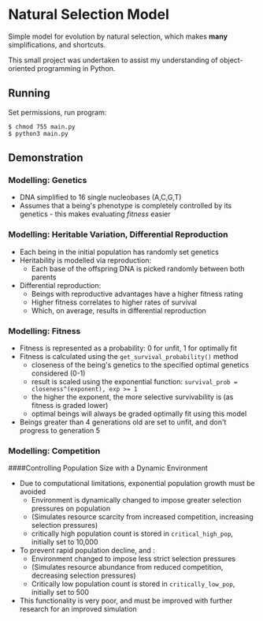 # Natural Selection Model
Simple model for evolution by natural selection, which makes **many** simplifications, and shortcuts.

This small project was undertaken to assist my understanding of object-oriented programming in Python.

## Running
Set permissions, run program: 
```
$ chmod 755 main.py
$ python3 main.py
```

## Demonstration


### Modelling: Genetics
* DNA simplified to 16 single nucleobases (A,C,G,T)
* Assumes that a being's phenotype is completely controlled by its genetics - this makes evaluating *fitness* easier

### Modelling: Heritable Variation, Differential Reproduction
* Each being in the initial population has randomly set genetics
* Heritability is modelled via reproduction:
  * Each base of the offspring DNA is picked randomly between both parents
* Differential reproduction:
  * Beings with reproductive advantages have a higher fitness rating
  * Higher fitness correlates to higher rates of survival
  * Which, on average, results in differential reproduction

### Modelling: Fitness
* Fitness is represented as a probability: 0 for unfit, 1 for optimally fit
* Fitness is calculated using the `get_survival_probability()` method
  * closeness of the being's genetics to the specified optimal genetics considered (0-1)
  * result is scaled using the exponential function: `survival_prob = closeness^(exponent), exp >= 1`
  * the higher the exponent, the more selective survivability is (as fitness is graded lower)
  * optimal beings will always be graded optimally fit using this model
* Beings greater than 4 generations old are set to unfit, and don't progress to generation 5

### Modelling: Competition
####Controlling Population Size with a Dynamic Environment
* Due to computational limitations, exponential population growth must be avoided
  * Environment is dynamically changed to impose greater selection pressures on population
  * (Simulates resource scarcity from increased competition, increasing selection pressures)
  * critically high population count is stored in `critical_high_pop`, initially set to 10,000
* To prevent rapid population decline, and :
  * Environment changed to impose less strict selection pressures
  * (Simulates resource abundance from reduced competition, decreasing selection pressures)
  * Critically low population count is stored in `critically_low_pop`, initially set to 500
* This functionality is very poor, and must be improved with further research for an improved simulation
